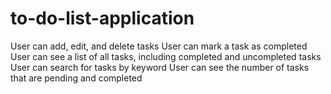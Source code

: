 # to-do-list-application
User can add, edit, and delete tasks User can mark a task as completed User can see a list of all tasks, including completed and uncompleted tasks User can search for tasks by keyword User can see the number of tasks that are pending and completed
